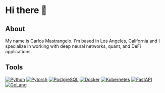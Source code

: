 # Hi there 👋

## About

My name is Carlos Mastrangelo. I'm based in Los Angeles, California and I specialize in working with deep neural networks, quant, and DeFi applications.

## Tools

[![Python](https://skillicons.dev/icons?i=py)](https://www.python.org) [![Pytorch](https://skillicons.dev/icons?i=pytorch)](https://pytorch.org/) [![PostgreSQL](https://skillicons.dev/icons?i=postgres)](https://www.postgresql.org) [![Docker](https://skillicons.dev/icons?i=docker)](https://www.docker.com) [![Kubernetes](https://skillicons.dev/icons?i=kubernetes)](https://kubernetes.io) [![FastAPI](https://skillicons.dev/icons?i=fastapi)](https://fastapi.tiangolo.com) [![GoLang](https://skillicons.dev/icons?i=golang)](https://go.dev/)
